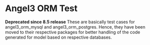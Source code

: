 # Angel3 ORM Test

**Deprecated since 8.5 release**
These are basically test cases for angel3_orm_mysql and angel3_orm_postgres. Hence, they have been moved to their respective packages for better handling of the code generated for model based on respective databases.
